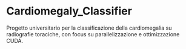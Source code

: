 # Cardiomegaly_Classifier
Progetto universitario per la classificazione della cardiomegalia su radiografie toraciche, con focus su parallelizzazione e ottimizzazione CUDA.
